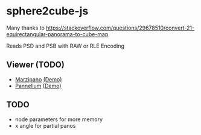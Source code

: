 # sphere2cube-js

Many thanks to https://stackoverflow.com/questions/29678510/convert-21-equirectangular-panorama-to-cube-map

Reads PSD and PSB with RAW or RLE Encoding

## Viewer (TODO)

- [Marzipano](https://github.com/google/marzipano) [(Demo)](https://www.marzipano.net/demos/cube-multi-res/)
- [Pannellum](https://github.com/mpetroff/pannellum) [(Demo)](https://pannellum.org/documentation/examples/multiresolution/) 

## TODO

- node parameters for more memory
- x angle for partial panos
